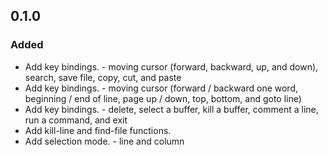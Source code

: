 ## 0.1.0
### Added
- Add key bindings. - moving cursor (forward, backward, up, and down), search, save file, copy, cut, and paste
- Add key bindings. - moving cursor (forward / backward one word, beginning / end of line, page up / down, top, bottom, and goto line)
- Add key bindings. - delete, select a buffer, kill a buffer, comment a line, run a command, and exit
- Add kill-line and find-file functions.
- Add selection mode. - line and column
